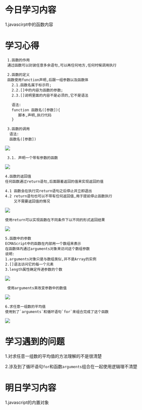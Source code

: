 # 今日学习内容

1.javascirpt中的函数内容

# 学习心得

     1.函数的作用
     通过函数可以封装任意多余语句,可以再任何地方,任何时候调用执行
     
     2.函数的定义
     函数使用function声明,后跟一组参数以及函数体
       2.1.函数名属于标示符;
       2.2.[]中的内容为函数的参数;
       2.3.[]说明里面的内容不是必须的,它不是语法
       
       语法:
       function 函数名([参数]){
          脚本,声明,执行代码
       }
       
     3.函数的调用  
      语法:
      函数名([参数])
      
 ![](https://graph.baidu.com/resource/1013c8d9cf2c3c2a923d001554812747.jpg)
      
     3.1. 声明一个带有参数的函数 
     
![](https://graph.baidu.com/resource/101d7296c5b188af43bd801554812895.jpg)

    4.函数的返回值
    任何函数通过return语句,后面跟着返回的值来实现返回的值
    
    4.1 函数会在执行完return语句之后停止并立即退出
    4.2 return语句也可以不带有任何返回值,用于提前停止函数执行
        又不需要返回值的情况

![](https://graph.baidu.com/resource/1015b4174625033feb4c801554813469.jpg)

    使用return可以实现函数在不同条件下以不同的形式返回结果
![](https://graph.baidu.com/resource/101355f840a5d1c9f22d201554813420.jpg)
   
    5.函数中的参数
    ECMAScript中的函数在内部用一个数组来表示
    在函数体内通过arguments对象来访问这个数组参数
    说明:
    1.arguments对象只是与数组类似,并不是Array的实例
    2.[]语法访问它的每一个元素
    3.length属性确定传递参数的个数
    
![](https://graph.baidu.com/resource/101940e4700d1d6448b7601554813957.jpg)    
    
     使用arguments来改变参数中的数值
     
![](https://graph.baidu.com/resource/101ec83fc799b20cbfb3601554814066.jpg)    

    6.求任意一组数的平均值
    使用到了`arguments`和循环语句`for`来组合完成了这个函数

![](https://graph.baidu.com/resource/101746537dcc3d4999cf401554814362.jpg)

# 学习遇到的问题

1.对求任意一组数的平均值的方法理解的不是很清楚

2.涉及到了循环语句`for`和函数`arguments`组合在一起使用逻辑理不清楚

# 明日学习内容

1.javascript的内置对象